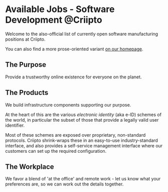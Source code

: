 # Available Jobs - Software Development @Criipto

Welcome to the also-official list of currently open software manufacturing positions at Criipto.

You can also find a more prose-oriented variant [on our homepage](https://criipto.com/jobs/).

## The Purpose
Provide a trustworthy online existence for everyone on the planet.

## The Products
We build infrastructure components supporting our purpose.

At the heart of this are the various _electronic identity_ (aka e-ID) schemes of the world, in particular the subset of those that provide a legally valid user identifier. 

Most of these schemes are exposed over proprietary, non-standard protocols.
Criipto shrink-wraps these in an easy-to-use industry-standard interface, and also provides a self-service management interface where our customers can set up the required configuration.

## The Workplace
We favor a blend of 'at the office' and remote work - let us know what your preferences are, so we can work out the details together.
